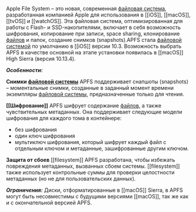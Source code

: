 Apple File System – это новая, современная [файловая система](Что%20такое%20ФС.md), разработанная компанией Apple для использования в [[iOS]], [[macOS]], [[tvOS]] и [[watchOS]]. Эта файловая система, оптимизированная для работы с Flash- и SSD-накопителями, включает в себя возможность шифрования, копирование при записи, space sharing, клонирование [файлов](Файл.md) и папок, создание снимков (snapshots).APFS стала [файловой системой](Что%20такое%20ФС.md) по умолчанию в [[iOS]] версии 10.3. Возможность выбрать APFS в качестве основной на этапе установки появилась в [[macOS]] High Sierra (версия 10.13.4).

***Особенности:***

**Снимки [файловой системы](Что%20такое%20ФС.md)**
APFS поддерживает снапшоты (snapshots) – моментальные снимки, созданные в заданный момент времени экземпляры [файловой системы](Что%20такое%20ФС.md), предназначенные только для чтения.

**[[Шифрование]]**
APFS шифрует содержание [файлов](Файл.md), а также чувствительных метаданных. Она поддерживает следующие модели шифрования для каждого тома в контейнере:
- без шифрования
- один ключ шифрования
- мультиключ шифрования, который шифрует каждый файл с отдельным ключом и метаданные, зашифрованные другим ключом.

**Защита от сбоев**
[[filesystem]] APFS разработана, чтобы избежать повреждения метаданных, вызванных сбоем системы. [[filesystem]] также использует контрольные суммы для проверки целостности метаданных (но не для пользовательских данных).

***Ограничения:***
Диски, отформатированные в [[macOS]] Sierra, в APFS могут быть несовместимы с будущими версиями [[macOS]], так же как и с окончательной версией APFS.

